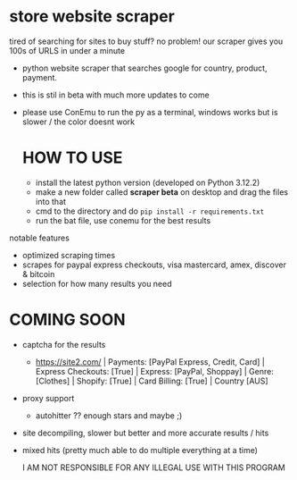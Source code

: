 # store website scraper
tired of searching for sites to buy stuff? no problem! our scraper gives you 100s of URLS in under a minute
- python website scraper that searches google for country, product, payment. 
- this is stil in beta with much more updates to come
- please use ConEmu to run the py as a terminal, windows works but is slower / the color doesnt work

  # HOW TO USE
  - install the latest python version (developed on Python 3.12.2)
  - make a new folder called **scraper beta** on desktop and drag the files into that
  - cmd to the directory and do `pip install -r requirements.txt`
  - run the bat file, use  conemu for the best results

notable features
- optimized scraping times
- scrapes for paypal express checkouts, visa mastercard, amex, discover & bitcoin
- selection for how many results you need

# COMING SOON 
- captcha for the results
  - https://site2.com/ | Payments: [PayPal Express, Credit, Card] | Express Checkouts: [True] | Express: [PayPal, Shoppay] | Genre: [Clothes] | Shopify: [True] | Card Billing: [True] | Country [AUS]
- proxy support
  - autohitter ?? enough stars and maybe ;)
- site decompiling, slower but better and more accurate results / hits
- mixed hits (pretty much able to do multiple everything at a time)

  I AM NOT RESPONSIBLE FOR ANY ILLEGAL USE WITH THIS PROGRAM
  
